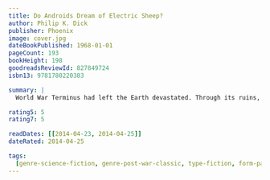```yaml
---
title: Do Androids Dream of Electric Sheep?
author: Philip K. Dick
publisher: Phoenix
image: cover.jpg
dateBookPublished: 1968-01-01
pageCount: 193
bookHeight: 198
goodreadsReviewId: 827849724
isbn13: 9781780220383

summary: |
  World War Terminus had left the Earth devastated. Through its ruins, bounty hunter Rick Deckard stalked, in search of the renegade replicants who were his prey. When he wasn't 'retiring' them with his laser weapon, he dreamed of owning a live animal - the ultimate status symbol in a world all but bereft of animal life. Then Rick got his chance: the assignment to kill six Nexus-6 targets, for a huge reward. But in Deckard's world things were never that simple, and his assignment quickly turned into a nightmare kaleidoscope of subterfuge and deceit - and the threat of death for the hunter rather than the hunted.

rating5: 5
rating7: 5

readDates: [[2014-04-23, 2014-04-25]]
dateRated: 2014-04-25

tags:
  [genre-science-fiction, genre-post-war-classic, type-fiction, form-paperback]
---
```

